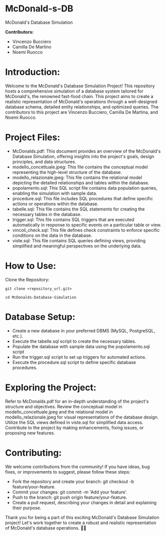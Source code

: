 # McDonald-s-DB
McDonald's Database Simulation

**Contributors:**
- Vincenzo Bucciero
- Camilla De Martino
- Noemi Ruocco

# Introduction:
Welcome to the McDonald's Database Simulation Project! This repository hosts a comprehensive simulation of a database system tailored for McDonald's, the renowned fast-food chain. This project aims to create a realistic representation of McDonald's operations through a well-designed database schema, detailed entity relationships, and optimized queries. The contributors to this project are Vincenzo Bucciero, Camilla De Martina, and Noemi Ruocco.

# Project Files:

  *  McDonalds.pdf: This document provides an overview of the McDonald's Database Simulation, offering insights into the project's goals, design principles, and data structures.
  *  modello_concettuale.jpeg: This file contains the conceptual model representing the high-level structure of the database.
  *  modello_relazionale.jpeg: This file contains the relational model depicting the detailed relationships and tables within the database.
  *  popolamento.sql: This SQL script file contains data population queries, enabling the simulation with sample data.
  *  procedure.sql: This file includes SQL procedures that define specific actions or operations within the database.
  *  tabelle.sql: This file contains the SQL statements for creating the necessary tables in the database.
  *  trigger.sql: This file contains SQL triggers that are executed automatically in response to specific events on a particular table or view.
  *  vincoli_check.sql: This file defines check constraints to enforce specific conditions on the data in the database.
  *  viste.sql: This file contains SQL queries defining views, providing simplified and meaningful perspectives on the underlying data.

# How to Use:
Clone the Repository:

```
git clone <repository_url.git>
```
```
cd McDonalds-Database-Simulation
```

# Database Setup:
* Create a new database in your preferred DBMS (MySQL, PostgreSQL, etc.).
* Execute the tabelle.sql script to create the necessary tables.
* Populate the database with sample data using the popolamento.sql script
* Run the trigger.sql script to set up triggers for automated actions.
* Execute the procedure.sql script to define specific database procedures.

# Exploring the Project:
  Refer to McDonalds.pdf for an in-depth understanding of the project's structure and objectives.
        Review the conceptual model in modello_concettuale.jpeg and the relational model in modello_relazionale.jpeg for visual representations of the database design.
        Utilize the SQL views defined in viste.sql for simplified data access.
        Contribute to the project by making enhancements, fixing issues, or proposing new features.

# Contributing:
We welcome contributions from the community! If you have ideas, bug fixes, or improvements to suggest, please follow these steps:

  * Fork the repository and create your branch: git checkout -b feature/your-feature.
  * Commit your changes: git commit -m 'Add your feature'.
  * Push to the branch: git push origin feature/your-feature.
  * Create a pull request, describing your changes in detail and explaining their purpose.

Thank you for being a part of this exciting McDonald's Database Simulation project! Let's work together to create a robust and realistic representation of McDonald's database operations. 🍟🍔
